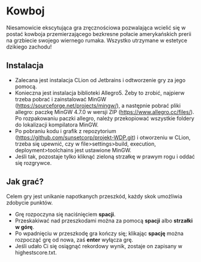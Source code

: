 # Kowboj
Niesamowicie ekscytująca gra zręcznościowa pozwalająca wcielić się w postać kowboja przemierzającego bezkresne połacie amerykańskich prerii na grzbiecie swojego wiernego rumaka. Wszystko utrzymane w estetyce dzikiego zachodu!
## Instalacja
* Zalecana jest instalacja CLion od Jetbrains i odtworzenie gry za jego pomocą.
* Konieczna jest instalacja biblioteki Allegro5. Żeby to zrobić, najpierw trzeba pobrać i zainstalować MinGW (https://sourceforge.net/projects/mingw/), a następnie pobrać pliki allegro: paczkę MinGW 4.7.0 w wersji ZIP (https://www.allegro.cc/files/). Po rozpakowaniu paczki allegro, należy przekopiować wszystkie foldery do lokalizacji kompilatora MinGW.
* Po pobraniu kodu i grafik z repozytorium (https://github.com/sunsetcorp/projekt-WDP.git) i otworzeniu w CLion, trzeba się upewnić, czy w file>settings>build, execution, deployment>toolchains jest ustawione MinGW.
* Jeśli tak, pozostaje tylko kliknąć zieloną strzałkę w prawym rogu i oddać się rozgrywce.
## Jak grać?
Celem gry jest unikanie napotkanych przeszkód, każdy skok umożliwia zdobycie punktów.
* Grę rozpoczyna się naciśnięciem __spacji__.
* Przeskakiwać nad przeszkodami można za pomocą __spacji__ albo __strzałki w górę__.
* Po wpadnięciu w przeszkodę gra kończy się; klikając __spację__ można rozpocząć grę od nowa, zaś __enter__ wyłącza grę.
* Jeśli udało Ci się osiągnąć rekordowy wynik, zostaje on zapisany w highestscore.txt.
